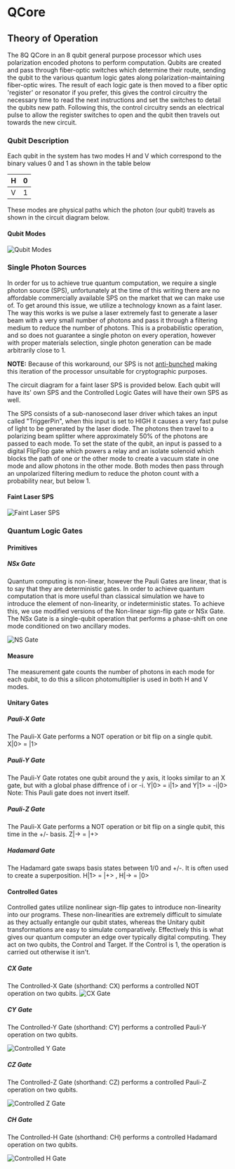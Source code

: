 # QCore

## Theory of Operation

The 8Q QCore in an 8 qubit general purpose processor which uses polarization encoded photons to perform computation. Qubits are created and pass through fiber-optic switches which determine their route, sending the qubit to the various quantum logic gates along polarization-maintaining fiber-optic wires. The result of each logic gate is then moved to a fiber optic 'register' or resonator if you prefer, this gives the control circuitry the necessary time to read the next instructions and set the switches to detail the qubits new path. Following this, the control circuitry sends an electrical pulse to allow the register switches to open and the qubit then travels out towards the new circuit.

### Qubit Description

Each qubit in the system has two modes H and V which correspond to the binary values 0 and 1 as shown in the table below

| H    | 0    |
| ---- | ---- |
| V    | 1    |

These modes are physical paths which the photon (our qubit) travels as shown in the circuit diagram below.

#### Qubit Modes

![Qubit Modes](./docs/source/imgs/qubit_modes.png)

### Single Photon Sources

In order for us to achieve true quantum computation, we require a single photon source (SPS), unfortunately at the time of this writing there are no affordable commercially available SPS on the market that we can make use of. To get around this issue, we utilize a technology known as a faint laser. The way this works is we pulse a laser extremely fast to generate a laser beam with a very small number of photons and pass it through a filtering medium to reduce the number of photons. This is a probabilistic operation, and so does not guarantee a single photon on every operation, however with proper materials selection, single photon generation can be made arbitrarily close to 1. 

**NOTE:** Because of this workaround, our SPS is not [anti-bunched](https://en.wikipedia.org/wiki/Photon_antibunching) making this iteration of the processor unsuitable for cryptographic purposes.

The circuit diagram for a faint laser SPS is provided below. Each qubit will have its' own SPS and the Controlled Logic Gates will have their own SPS as well.

The SPS consists of a sub-nanosecond laser driver which takes an input called "TriggerPin", when this input is set to HIGH it causes a very fast pulse of light to be generated by the laser diode. The photons then travel to a polarizing beam splitter where approximately 50% of the photons are passed to each mode. To set the state of the qubit, an input is passed to a digital FlipFlop gate which powers a relay and an isolate solenoid which blocks the path of one or the other mode to create a vacuum state in one mode and allow photons in the other mode. Both modes then pass through an unpolarized filtering medium to reduce the photon count with a probability near, but below 1.

#### Faint Laser SPS

![Faint Laser SPS](./docs/source/imgs/faint_laser.png)

### Quantum Logic Gates

#### Primitives

##### NSx Gate

Quantum computing is non-linear, however the Pauli Gates are linear, that is to say that they are deterministic gates. In order to achieve quantum computation that is more useful than classical simulation we have to introduce the element of non-linearity, or indeterministic states. To achieve this, we use modified versions of the Non-linear sign-flip gate or NSx Gate. The NSx Gate is a single-qubit operation that performs a phase-shift on one mode conditioned on two ancillary modes.

![NS Gate](./docs/source/imgs/ns_1_gate.png)

#### Measure

The measurement gate counts the number of photons in each mode for each qubit, to do this a silicon photomultiplier is used in both H and V modes.

#### Unitary Gates

##### Pauli-X Gate

The Pauli-X Gate performs a NOT operation or bit flip on a single qubit.
X|0> = |1>

##### Pauli-Y Gate

The Pauli-Y Gate rotates one qubit around the y axis, it looks similar to an X gate, but with a global phase diffrence of i or -i.
Y|0> = i|1> and Y|1> = -i|0>
Note: This Pauli gate does not invert itself.

##### Pauli-Z Gate

The Pauli-X Gate performs a NOT operation or bit flip on a single qubit, this time in the +/- basis.
Z|-> = |+>

##### Hadamard Gate

The Hadamard gate swaps basis states between 1/0 and +/-. It is often used to create a superposition.
H|1> = |+> , H|-> = |0> 

#### Controlled Gates

Controlled gates utilize nonlinear sign-flip gates to introduce non-linearity into our programs. These non-linearities are extremely difficult to simulate as they actually entangle our qubit states, whereas the Unitary qubit transformations are easy to simulate comparatively. Effectively this is what gives our quantum computer an edge over typically digital computing.
They act on two qubits, the Control and Target. If the Control is 1, the operation is carried out otherwise it isn't.

##### CX Gate

The Controlled-X Gate (shorthand: CX) performs a controlled NOT operation on two qubits. 
![CX Gate](./docs/source/imgs/cx_gate.png)

##### CY Gate

The Controlled-Y Gate (shorthand: CY) performs a controlled Pauli-Y operation on two qubits.

![Controlled Y Gate](./docs/source/imgs/cy_gate.png)

##### CZ Gate

The Controlled-Z Gate (shorthand: CZ) performs a controlled Pauli-Z operation on two qubits.

![Controlled Z Gate](./docs/source/imgs/cz_gate.png)

##### CH Gate

The Controlled-H Gate (shorthand: CH) performs a controlled Hadamard operation on two qubits.

![Controlled H Gate](./docs/source/imgs/ch_gate.png)

